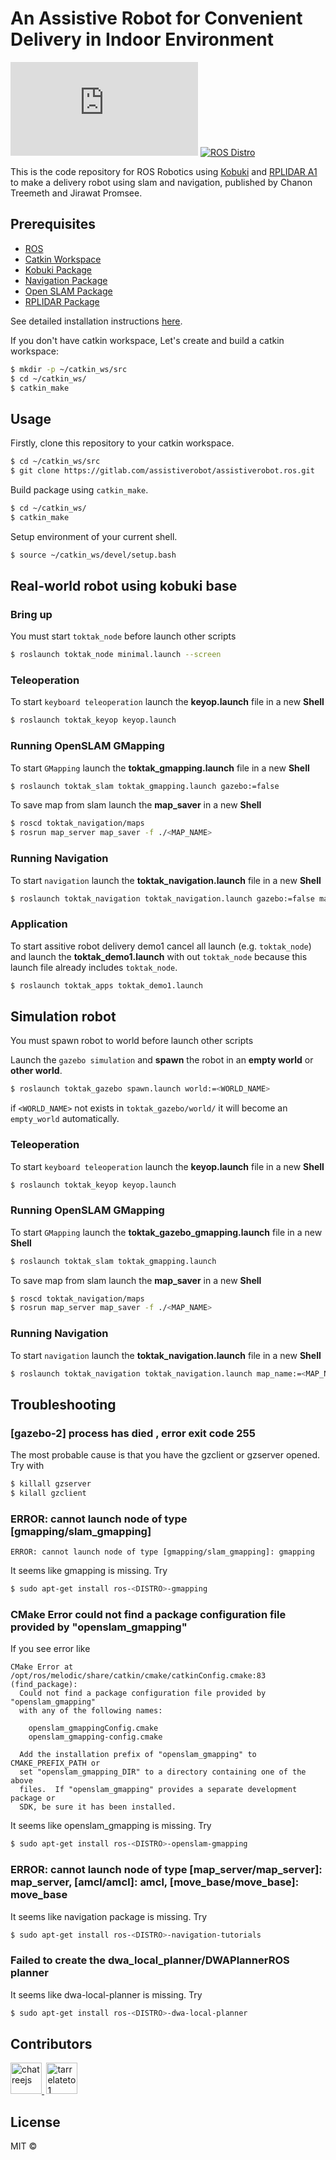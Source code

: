 # An Assistive Robot for Convenient Delivery in Indoor Environment

[![Build Status](https://img.shields.io/gitlab/pipeline/assistiverobot/assistiverobot.ros?style=flat-square)](https://gitlab.com/assistiverobot/assistiverobot.ros/-/pipelines)
[![ROS Distro](https://img.shields.io/badge/ROS-melodic-brightgreen?style=flat-square)](https://img.shields.io/badge/ROS-melodic-brightgreen)

This is the code repository for ROS Robotics using [Kobuki](http://kobuki.yujinrobot.com/about2/) and [RPLIDAR A1](http://www.slamtec.com/en/lidar/a1) to make a delivery robot using slam and navigation, published by Chanon Treemeth and Jirawat Promsee.

## Prerequisites

- [ROS](https://www.ros.org/install/)
- [Catkin Workspace](http://wiki.ros.org/catkin/workspaces)
- [Kobuki Package](http://wiki.ros.org/kobuki)
- [Navigation Package](http://wiki.ros.org/navigation)
- [Open SLAM Package](http://wiki.ros.org/openslam_gmapping)
- [RPLIDAR Package]()

See detailed installation instructions [here](installation.md).

If you don't have catkin workspace, Let's create and build a catkin workspace:

```bash
$ mkdir -p ~/catkin_ws/src
$ cd ~/catkin_ws/
$ catkin_make
```

## Usage

Firstly, clone this repository to your catkin workspace.

```bash
$ cd ~/catkin_ws/src
$ git clone https://gitlab.com/assistiverobot/assistiverobot.ros.git
```

Build package using `catkin_make`.

```bash
$ cd ~/catkin_ws/
$ catkin_make
```

Setup environment of your current shell.

```bash
$ source ~/catkin_ws/devel/setup.bash
```

## Real-world robot using kobuki base

### Bring up

You must start `toktak_node` before launch other scripts

```bash
$ roslaunch toktak_node minimal.launch --screen
```

### Teleoperation

To start `keyboard teleoperation` launch the **keyop.launch** file in a new **Shell**

```bash
$ roslaunch toktak_keyop keyop.launch
```

### Running OpenSLAM GMapping

To start `GMapping` launch the **toktak_gmapping.launch** file in a new **Shell**

```bash
$ roslaunch toktak_slam toktak_gmapping.launch gazebo:=false
```

To save map from slam launch the **map_saver** in a new **Shell**

```bash
$ roscd toktak_navigation/maps
$ rosrun map_server map_saver -f ./<MAP_NAME>
```

### Running Navigation

To start `navigation` launch the **toktak_navigation.launch** file in a new **Shell**

```bash
$ roslaunch toktak_navigation toktak_navigation.launch gazebo:=false map_name:=<MAP_NAME>
```

### Application

To start assitive robot delivery demo1 cancel all launch (e.g. `toktak_node`) and launch the **toktak_demo1.launch** with out `toktak_node` because this launch file already includes `toktak_node`.

```bash
$ roslaunch toktak_apps toktak_demo1.launch
```

## Simulation robot

You must spawn robot to world before launch other scripts

Launch the `gazebo simulation` and **spawn** the robot in an **empty world** or **other world**.

```bash
$ roslaunch toktak_gazebo spawn.launch world:=<WORLD_NAME>
```

if `<WORLD_NAME>` not exists in `toktak_gazebo/world/` it will become an `empty_world` automatically.

### Teleoperation

To start `keyboard teleoperation` launch the **keyop.launch** file in a new **Shell**

```bash
$ roslaunch toktak_keyop keyop.launch
```

### Running OpenSLAM GMapping

To start `GMapping` launch the **toktak_gazebo_gmapping.launch** file in a new **Shell**

```bash
$ roslaunch toktak_slam toktak_gmapping.launch
```

To save map from slam launch the **map_saver** in a new **Shell**

```bash
$ roscd toktak_navigation/maps
$ rosrun map_server map_saver -f ./<MAP_NAME>
```

### Running Navigation

To start `navigation` launch the **toktak_navigation.launch** file in a new **Shell**

```bash
$ roslaunch toktak_navigation toktak_navigation.launch map_name:=<MAP_NAME>
```

## Troubleshooting

### [gazebo-2] process has died , error exit code 255

The most probable cause is that you have the gzclient or gzserver opened. Try with

```bash
$ killall gzserver
$ kilall gzclient
```

### ERROR: cannot launch node of type [gmapping/slam_gmapping]

```
ERROR: cannot launch node of type [gmapping/slam_gmapping]: gmapping
```

It seems like gmapping is missing. Try

```bash
$ sudo apt-get install ros-<DISTRO>-gmapping
```

### CMake Error could not find a package configuration file provided by "openslam_gmapping"

If you see error like

```
CMake Error at /opt/ros/melodic/share/catkin/cmake/catkinConfig.cmake:83 (find_package):
  Could not find a package configuration file provided by "openslam_gmapping"
  with any of the following names:

    openslam_gmappingConfig.cmake
    openslam_gmapping-config.cmake

  Add the installation prefix of "openslam_gmapping" to CMAKE_PREFIX_PATH or
  set "openslam_gmapping_DIR" to a directory containing one of the above
  files.  If "openslam_gmapping" provides a separate development package or
  SDK, be sure it has been installed.
```

It seems like openslam_gmapping is missing. Try

```bash
$ sudo apt-get install ros-<DISTRO>-openslam-gmapping
```

### ERROR: cannot launch node of type [map_server/map_server]: map_server, [amcl/amcl]: amcl, [move_base/move_base]: move_base

It seems like navigation package is missing. Try

```bash
$ sudo apt-get install ros-<DISTRO>-navigation-tutorials
```

### Failed to create the dwa_local_planner/DWAPlannerROS planner

It seems like dwa-local-planner is missing. Try

```bash
$ sudo apt-get install ros-<DISTRO>-dwa-local-planner
```

## Contributors

<a href="https://gitlab.com/chatreejs" style="margin-right: .25em">
  <img src="https://gitlab.com/uploads/-/system/user/avatar/5542080/avatar.png?width=400" title="chatreejs" width="50" height="50">
</a>
<a href="https://github.com/tarrelateto1">
  <img src="https://avatars1.githubusercontent.com/u/47720165?s=460&v=4" title="tarrelateto1" width="50" height="50">
</a>

## License

MIT ©
